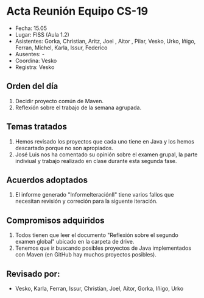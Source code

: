 # Acta Reunión Equipo CS-19

- Fecha: 15.05
- Lugar: FISS (Aula 1.2)
- Asistentes: Gorka, Christian, Aritz, Joel , Aitor , Pilar, Vesko, Urko, Iñigo, Ferran, Michel, Karla, Issur, Federico
- Ausentes: -
- Coordina: Vesko
- Registra: Vesko

## Orden del día
1. Decidir proyecto común de Maven.
2. Reflexión sobre el trabajo de la semana agrupada.

## Temas tratados
1. Hemos revisado los proyectos que cada uno tiene en Java y los hemos descartado porque no son apropiados.
2. José Luis nos ha comentado su opinión sobre el examen grupal, la parte indiviual y trabajo realizado en clase durante esta segunda fase.


## Acuerdos adoptados
1. El informe generado "InformeIteraciónII"  tiene varios fallos que necesitan revisión y correción para la siguente iteración. 
  
## Compromisos adquiridos
1. Todos tienen que leer el documento "Reflexión sobre el segundo examen global" ubicado en la carpeta de drive.
2. Tenemos que ir buscando posibles proyectos de Java implementados con Maven (en GitHub hay muchos proyectos posibles).

## Revisado por:
- Vesko, Karla, Ferran, Issur, Christian, Joel, Aitor, Gorka, Iñigo, Urko


